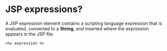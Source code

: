 # JSP expressions?

A JSP expression element contains a scripting language expression that is evaluated, converted to a **String**, and inserted where the expression appears in the JSP file.

    <%= expression %>
